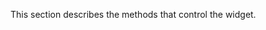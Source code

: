 <!--shortDescription-->
This section describes the methods that control the widget.
<!--/shortDescription-->

<!--fullDescription-->

<!--/fullDescription-->
